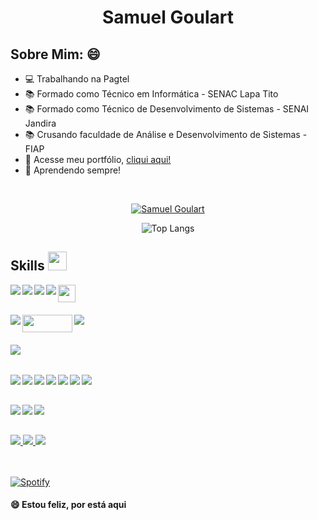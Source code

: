 <h1 align="center" >Samuel Goulart</h1>
 
 ##  Sobre Mim: 😄

<ul>
 <li>💻 Trabalhando na Pagtel</li>
 <li>📚 Formado como Técnico em Informática - SENAC Lapa Tito</li>
 <li>📚 Formado como Técnico de Desenvolvimento de Sistemas - SENAI Jandira</li>
 <li>📚 Crusando faculdade de Análise e Desenvolvimento de Sistemas - FIAP</li>
 <li>🚀 Acesse meu portfólio, <a href="https://samuelgoulart.github.io/Portfolio/index.html" >cliqui aqui!</a> </li>
 <li>🚀 Aprendendo sempre! </li>
</ul>

<br>

<p align="center">
    <a href="https://github.com/SamuelGoulart/github-readme-streak-stats">
        <img title="🔥 Get streak stats for your profile at git.io/streak-stats" alt="Samuel Goulart" src="https://github-readme-streak-stats.herokuapp.com/?user=SamuelGoulart&theme=black-ice&hide_border=true&stroke=0000&background=060A0CD0"/>
    </a>

<!-- ![Total de commit no gitHub](https://github-readme-stats.vercel.app/api?username=SamuelGoulart&show_icons=true&theme=radical) -->
 <div align="center">
  
![Top Langs](https://github-readme-stats.vercel.app/api/top-langs/?username=SamuelGoulart&layout=compact&show_icons=true&theme=dark&show_icons=true)
 </div>


 ## Skills <img src="https://media.giphy.com/media/iY8CRBdQXODJSCERIr/giphy.gif" width="30px">&nbsp; 
<img align="left" src="https://img.shields.io/badge/HTML5-E34F26?style=for-the-badge&logo=html5&logoColor=white">
<img align="left" src="https://img.shields.io/badge/CSS3-1572B6?style=for-the-badge&logo=css3&logoColor=white">
<img align="left" src="https://img.shields.io/badge/JavaScript-323330?style=for-the-badge&logo=javascript&logoColor=F7DF1E">
<img align="left" src="https://img.shields.io/badge/React-20232A?style=for-the-badge&logo=react&logoColor=61DAFB">
<!-- <img align="left" src="https://img.shields.io/badge/Bootstrap-563D7C?style=for-the-badge&logo=bootstrap&logoColor=white"> -->
<img align="left" src="https://img.shields.io/badge/TypeScript-007ACC?style=for-the-badge&logo=typescript&logoColor=white" height="28px">

</br></br>

<img align="left" src="https://img.shields.io/badge/Node.js-339933?style=for-the-badge&logo=nodedotjs&logoColor=white">
<img align="left" src="https://img.shields.io/badge/PHP-777BB4?style=for-the-badge&logo=php&logoColor=white" width="80px" height="28px">
<img align="left" src="https://img.shields.io/badge/MySQL-005C84?style=for-the-badge&logo=mysql&logoColor=white" >

</br></br>

<img align="left" src="https://img.shields.io/badge/Kotlin-0095D5?&style=for-the-badge&logo=kotlin&logoColor=white">

</br></br>

<img align="left" src="https://img.shields.io/badge/Figma-F24E1E?style=for-the-badge&logo=figma&logoColor=white" >
<img align="left" src="https://img.shields.io/badge/Yarn-2C8EBB?style=for-the-badge&logo=yarn&logoColor=white" >
<img align="left" src="https://img.shields.io/badge/npm-CB3837?style=for-the-badge&logo=npm&logoColor=white" >
<img align="left" src="https://img.shields.io/badge/Amazon_AWS-FF9900?style=for-the-badge&logo=amazonaws&logoColor=white" >
<img align="left" src="https://img.shields.io/badge/Heroku-430098?style=for-the-badge&logo=heroku&logoColor=white" >
<img align="left" src="https://img.shields.io/badge/Netlify-00C7B7?style=for-the-badge&logo=netlify&logoColor=white" >
<img align="left" src="https://img.shields.io/badge/Visual_Studio_Code-0078D4?style=for-the-badge&logo=visual%20studio%20code&logoColor=white">

</br></br>

<img align="left" src="https://img.shields.io/badge/GitHub-100000?style=for-the-badge&logo=github&logoColor=white">
<img align="left" src="https://img.shields.io/badge/Xampp-F37623?style=for-the-badge&logo=xampp&logoColor=white">
<img align="left" src="https://img.shields.io/badge/firebase-ffca28?style=for-the-badge&logo=firebase&logoColor=black">

</br></br>

<a href="https://www.linkedin.com/in/samuel-almeida-goulart-18a04a155/" target="_blank">
 <img src="https://img.shields.io/badge/LinkedIn-0077B5?style=for-the-badge&logo=linkedin&logoColor=white">
</a>  
<a href="https://wa.me/+5511968387212" target="_blank">
 <img src="https://img.shields.io/badge/WhatsApp-25D366?style=for-the-badge&logo=whatsapp&logoColor=white">
</a>  
<a href="mailto:samuel.a.goulart@gmail.com?subject=Hello%20again" target="_blank">
 <img src="https://img.shields.io/badge/Gmail-D14836?style=for-the-badge&logo=gmail&logoColor=white">
</a>  

</br>
</br>
</br>

[![Spotify](https://samuelgoulart.vercel.app/api/spotify?background_color=000000&border_color=000000)](https://open.spotify.com/user/samuel_a_goulart)




<!--  ## Total de Visitas no perfil :detective: <br>
 <p align="center"> 
   <img alingn="center" src="https://profile-counter.glitch.me/SamuelGoulart/count.svg" />
 </p>
  -->
 #### 😄 Estou feliz, por está aqui
 
 
